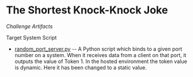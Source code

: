 # The Shortest Knock-Knock Joke

_Challenge Artifacts_

Target System Script

- [random_port_server.py](./random_port_server.py) -- A Python script which binds to a given port number on a system. When it receives data from a client on that port, it outputs the value of Token 1. In the hosted environment the token value is dynamic. Here it has been changed to a static value.  